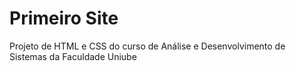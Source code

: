 # Primeiro Site
 Projeto de HTML e CSS do curso de Análise e Desenvolvimento de Sistemas da Faculdade Uniube
